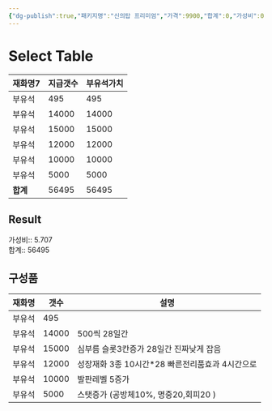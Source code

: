 ```yaml
---
{"dg-publish":true,"패키지명":"신의탑 프리미엄","가격":9900,"합계":0,"가성비":0,"permalink":"/Publish/Goods/Package/신의탑 프리미엄/","dgPassFrontmatter":true}
---
```



# Select Table
<div><table class="dataview table-view-table"><thead class="table-view-thead"><tr class="table-view-tr-header"><th class="table-view-th"><span>재화명</span><span class="dataview small-text">7</span></th><th class="table-view-th"><span>지급갯수</span></th><th class="table-view-th"><span>부유석가치</span></th></tr></thead><tbody class="table-view-tbody"><tr><td><span>부유석</span></td><td>495</td><td>495</td></tr><tr><td><span>부유석</span></td><td>14000</td><td>14000</td></tr><tr><td><span>부유석</span></td><td>15000</td><td>15000</td></tr><tr><td><span>부유석</span></td><td>12000</td><td>12000</td></tr><tr><td><span>부유석</span></td><td>10000</td><td>10000</td></tr><tr><td><span>부유석</span></td><td>5000</td><td>5000</td></tr><tr><td><span><strong>합계</strong></span></td><td>56495</td><td>56495</td></tr></tbody></table></div><p><span><h2 data-heading="Result" dir="auto">Result</h2></span></p><span><span>가성비:: 5.707 <br></span></span><span><span>합계:: 56495</span></span>

## 구성품
| **재화명** | **갯수** | **설명**                            |
| ------- | ------ | ----------------------------- |
| 부유석     | 495    |                               |
| 부유석     | 14000  | 500씩 28일간                     |
| 부유석     | 15000  | 심부름 슬롯3칸증가 28일간 진짜낮게 잡음       |
| 부유석     | 12000  | 성장재화 3종 10시간*28 빠른전리품효과 4시간으로 |
| 부유석     | 10000  | 발판레벨 5증가                      |
| 부유석     | 5000   | 스탯증가 (공방체10%, 명중20,회피20 )     |


